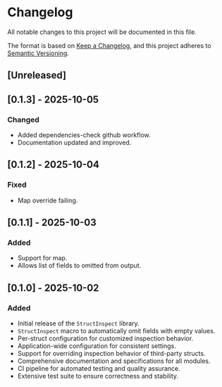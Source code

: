 # Changelog

All notable changes to this project will be documented in this file.

The format is based on [Keep a Changelog](https://keepachangelog.com/en/1.0.0/),
and this project adheres to [Semantic Versioning](https://semver.org/spec/v2.0.0.html).

## [Unreleased]

## [0.1.3] - 2025-10-05

### Changed

- Added dependencies-check github workflow.
- Documentation updated and improved.

## [0.1.2] - 2025-10-04

### Fixed

- Map override failing.

## [0.1.1] - 2025-10-03

### Added

- Support for map.
- Allows list of fields to omitted from output.

## [0.1.0] - 2025-10-02

### Added

- Initial release of the `StructInspect` library.
- `StructInspect` macro to automatically omit fields with empty values.
- Per-struct configuration for customized inspection behavior.
- Application-wide configuration for consistent settings.
- Support for overriding inspection behavior of third-party structs.
- Comprehensive documentation and specifications for all modules.
- CI pipeline for automated testing and quality assurance.
- Extensive test suite to ensure correctness and stability.
